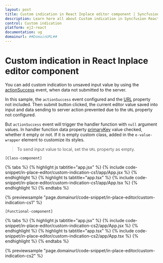 ```yaml
---
layout: post
title: Custom indication in React Inplace editor component | Syncfusion
description: Learn here all about Custom indication in Syncfusion React Inplace editor component of Syncfusion Essential JS 2 and more.
control: Custom indication 
platform: ej2-react
documentation: ug
domainurl: ##DomainURL##
---
```


# Custom indication in React Inplace editor component

You can add custom indication to unsaved input value by using the [actionSuccess](https://ej2.syncfusion.com/react/documentation/api/inplace-editor/#actionsuccess) event, when data not submitted to the server.

In this sample, the `actionSuccess` event configured and the [URL](https://ej2.syncfusion.com/react/documentation/api/inplace-editor/#url) property not included. Then submit button clicked, the current editor value saved into input and data sending to server action prevented due to the `URL` property not configured.

But `actionSuccess` event will trigger the handler function with `null` argument values. In handler function data property [primaryKey](https://ej2.syncfusion.com/react/documentation/api/inplace-editor/#primarykey) value checked, whether it empty or not. If it is empty custom class, added in the `e-value-wrapper` element to customize its styles.

> To send input value to local, set the `URL` property as empty.

`[Class-component]`

{% tabs %}
{% highlight js tabtitle="app.jsx" %}
{% include code-snippet/in-place-editor/custom-indication-cs1/app/App.jsx %}
{% endhighlight %}
{% highlight ts tabtitle="app.tsx" %}
{% include code-snippet/in-place-editor/custom-indication-cs1/app/App.tsx %}
{% endhighlight %}
{% endtabs %}

 {% previewsample "page.domainurl/code-snippet/in-place-editor/custom-indication-cs1" %}

`[Functional-component]`

{% tabs %}
{% highlight js tabtitle="app.jsx" %}
{% include code-snippet/in-place-editor/custom-indication-cs2/app/App.jsx %}
{% endhighlight %}
{% highlight ts tabtitle="app.tsx" %}
{% include code-snippet/in-place-editor/custom-indication-cs2/app/App.tsx %}
{% endhighlight %}
{% endtabs %}

 {% previewsample "page.domainurl/code-snippet/in-place-editor/custom-indication-cs2" %}